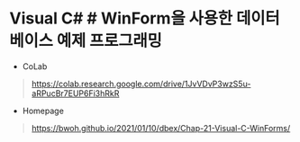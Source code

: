 # Visual C# # WinForm을 사용한 데이터베이스 예제 프로그래밍

* CoLab
> https://colab.research.google.com/drive/1JvVDvP3wzS5u-aRPucBr7EUP6Fi3hRkR

* Homepage
> https://bwoh.github.io/2021/01/10/dbex/Chap-21-Visual-C-WinForms/
